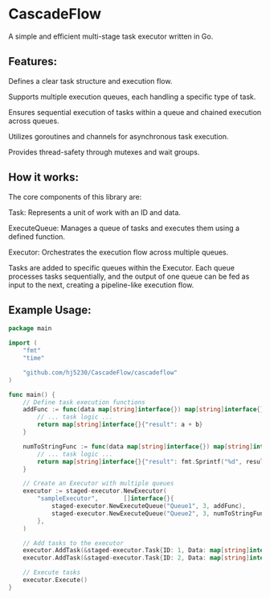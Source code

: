 # CascadeFlow

A simple and efficient multi-stage task executor written in Go.

## Features:

Defines a clear task structure and execution flow.

Supports multiple execution queues, each handling a specific type of task.

Ensures sequential execution of tasks within a queue and chained execution across queues.

Utilizes goroutines and channels for asynchronous task execution.

Provides thread-safety through mutexes and wait groups.

## How it works:

The core components of this library are:

Task: Represents a unit of work with an ID and data.

ExecuteQueue: Manages a queue of tasks and executes them using a defined function.

Executor: Orchestrates the execution flow across multiple queues.

Tasks are added to specific queues within the Executor. Each queue processes tasks sequentially, and the output of one queue can be fed as input to the next, creating a pipeline-like execution flow.

## Example Usage:

```go
package main

import (
	"fmt"
	"time"

	"github.com/hj5230/CascadeFlow/cascadeflow"
)

func main() {
	// Define task execution functions
	addFunc := func(data map[string]interface{}) map[string]interface{} {
		// ... task logic ...
		return map[string]interface{}{"result": a + b}
	}

	numToStringFunc := func(data map[string]interface{}) map[string]interface{} {
		// ... task logic ...
		return map[string]interface{}{"result": fmt.Sprintf("%d", result)}
	}

	// Create an Executor with multiple queues
	executor := staged-executor.NewExecutor(
		"sampleExecutor",		[]interface{}{
			staged-executor.NewExecuteQueue("Queue1", 3, addFunc),
			staged-executor.NewExecuteQueue("Queue2", 3, numToStringFunc),
		},
	)

	// Add tasks to the executor
	executor.AddTask(&staged-executor.Task{ID: 1, Data: map[string]interface{}{"a": 1, "b": 2}})
	executor.AddTask(&staged-executor.Task{ID: 2, Data: map[string]interface{}{"a": 3, "b": 4}})

	// Execute tasks
	executor.Execute()
}
```
